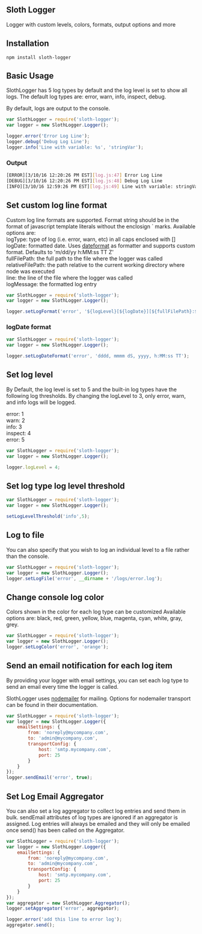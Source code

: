 ## Sloth Logger
Logger with custom levels, colors, formats, output options and more

## Installation

    npm install sloth-logger


## Basic Usage
SlothLogger has 5 log types by default and the log level is set to show all logs. The default log types are:
error, warn, info, inspect, debug.

By default, logs are output to the console.

```javascript
var SlothLogger = require('sloth-logger');
var logger = new SlothLogger.Logger();

logger.error('Error Log Line');
logger.debug('Debug Log Line');
logger.info('Line with variable: %s', 'stringVar');
```
### Output

```bash
[ERROR][3/10/16 12:20:26 PM EST][log.js:47] Error Log Line
[DEBUG][3/10/16 12:20:26 PM EST][log.js:48] Debug Log Line
[INFO][3/10/16 12:59:26 PM EST][log.js:49] Line with variable: stringVar
```
## Set custom log line format
Custom log line formats are supported. Format string should be in the format of javascript template literals without the enclosign ` marks. Available options are:   
logType: type of log (i.e. error, warn, etc) in all caps enclosed with []   
logDate: formatted date. Uses [dateformat](https://www.npmjs.com/package/dateformat) as formatter and supports custom format. Defaults to 'm/dd/yy h:MM:ss TT Z'   
fullFilePath: the full path to the file where the logger was called   
relativeFilePath: the path relative to the current working directory where node was executed   
line: the line of the file where the logger was called   
logMessage: the formatted log entry 

```javascript
var SlothLogger = require('sloth-logger');
var logger = new SlothLogger.Logger();

logger.setLogFormat('error', '${logLevel}[${logDate}][${fullFilePath}:${line}] ${logMessage}');
```

### logDate format
```javascript
var SlothLogger = require('sloth-logger');
var logger = new SlothLogger.Logger();

logger.setLogDateFormat('error', 'dddd, mmmm dS, yyyy, h:MM:ss TT');

```

## Set log level
By Default, the log level is set to 5 and the built-in log types have the following log thresholds. By changing the logLevel to 3, only error, warn, and info logs will be logged.

error: 1   
warn: 2   
info: 3   
inspect: 4   
error: 5   


```javascript
var SlothLogger = require('sloth-logger');
var logger = new SlothLogger.Logger();

logger.logLevel = 4;
```

## Set log type log level threshold
```javascript
var SlothLogger = require('sloth-logger');
var logger = new SlothLogger.Logger();

setLogLevelThreshold('info',5);
```

## Log to file
You can also specify that you wish to log an individual level to a file rather than the console.

```javascript
var SlothLogger = require('sloth-logger');
var logger = new SlothLogger.Logger();
logger.setLogFile('error', __dirname + '/logs/error.log');
```

## Change console log color
Colors shown in the color for each log type can be customized
Available options are: black, red, green, yellow, blue, magenta, cyan, white, gray, grey.

```javascript
var SlothLogger = require('sloth-logger');
var logger = new SlothLogger.Logger();
logger.setLogColor('error', 'orange');
```

## Send an email notification for each log item
By providing your logger with email settings, you can set each log type to send an email every time the logger is called.

SlothLogger uses [nodemailer](https://www.npmjs.com/package/nodemailer) for mailing. Options for nodemailer transport can be found in their documentation.

```javascript
var SlothLogger = require('sloth-logger');
var logger = new SlothLogger.Logger({
	emailSettings: {   
        from: 'noreply@mycompany.com',
        to: 'admin@mycompany.com',
        transportConfig: {
            host: 'smtp.mycompany.com',
            port: 25
        }
    }
});
logger.sendEmail('error', true);
```

## Set Log Email Aggregator
You can also set a log aggregator to collect log entries and send them in bulk. sendEmail attributes of log types are ignored if an aggregator is assigned. Log entries will always be emailed and they will only be emailed once send() has been called on the Aggregator.

```javascript
var SlothLogger = require('sloth-logger');
var logger = new SlothLogger.Logger({
	emailSettings: {   
        from: 'noreply@mycompany.com',
        to: 'admin@mycompany.com',
        transportConfig: {
            host: 'smtp.mycompany.com',
            port: 25
        }
    }
});
var aggregator = new SlothLogger.Aggregator();
logger.setAggregator('error', aggregator);

logger.error('add this line to error log');
aggregator.send();
```
